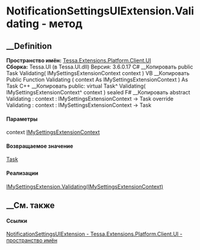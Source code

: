 # NotificationSettingsUIExtension.Validating - метод
##  __Definition
 **Пространство имён:**
[Tessa.Extensions.Platform.Client.UI](N_Tessa_Extensions_Platform_Client_UI.htm)  
 **Сборка:** Tessa.UI (в Tessa.UI.dll) Версия: 3.6.0.17
C# __Копировать
     public Task Validating(
    	IMySettingsExtensionContext context
    )
VB __Копировать
     Public Function Validating ( 
    	context As IMySettingsExtensionContext
    ) As Task
C++ __Копировать
     public:
    virtual Task^ Validating(
    	IMySettingsExtensionContext^ context
    ) sealed
F# __Копировать
     abstract Validating : 
            context : IMySettingsExtensionContext -> Task 
    override Validating : 
            context : IMySettingsExtensionContext -> Task 
#### Параметры
context
[IMySettingsExtensionContext](T_Tessa_UI_Cards_IMySettingsExtensionContext.htm)
#### Возвращаемое значение
[Task](https://learn.microsoft.com/dotnet/api/system.threading.tasks.task)
#### Реализации
[IMySettingsExtension.Validating(IMySettingsExtensionContext)](M_Tessa_UI_Cards_IMySettingsExtension_Validating.htm)  
##  __См. также
#### Ссылки
[NotificationSettingsUIExtension -
](T_Tessa_Extensions_Platform_Client_UI_NotificationSettingsUIExtension.htm)
[Tessa.Extensions.Platform.Client.UI - пространство
имён](N_Tessa_Extensions_Platform_Client_UI.htm)
